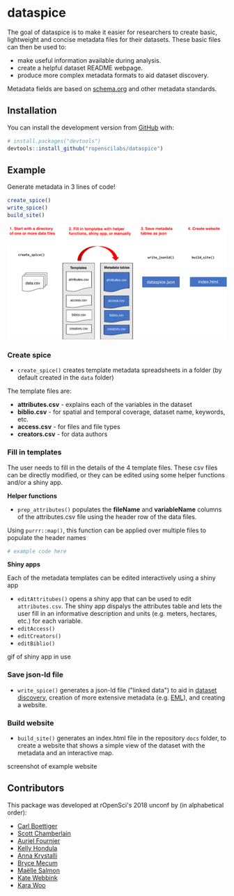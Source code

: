 
<!-- README.md is generated from README.Rmd. Please edit that file -->
dataspice
=========

The goal of dataspice is to make it easier for researchers to create basic, lightweight and concise metadata files for their datasets. These basic files can then be used to:

-   make useful information available during analysis.
-   create a helpful dataset README webpage.
-   produce more complex metadata formats to aid dataset discovery.

Metadata fields are based on [schema.org](http://schema.org/Dataset) and other metadata standards.

Installation
------------

You can install the development version from [GitHub](https://github.com/) with:

``` r
# install.packages("devtools")
devtools::install_github("ropenscilabs/dataspice")
```

Example
-------

Generate metadata in 3 lines of code!

``` r
create_spice()
write_spice() 
build_site()
```

![worfklow](man/figures/dataspice_workflow.png)

### Create spice

-   `create_spice()` creates template metadata spreadsheets in a folder (by default created in the `data` folder)

The template files are:

-   **attributes.csv** - explains each of the variables in the dataset
-   **biblio.csv** - for spatial and temporal coverage, dataset name, keywords, etc.
-   **access.csv** - for files and file types
-   **creators.csv** - for data authors

### Fill in templates

The user needs to fill in the details of the 4 template files. These csv files can be directly modified, or they can be edited using some helper functions and/or a shiny app.

**Helper functions**

-   `prep_attributes()` populates the **fileName** and **variableName** columns of the attributes.csv file using the header row of the data files.

Using `purrr::map()`, this function can be applied over multiple files to populate the header names

``` r
# example code here
```

**Shiny apps**

Each of the metadata templates can be edited interactively using a shiny app

-   `editAttritubes()` opens a shiny app that can be used to edit `attributes.csv`. The shiny app dispalys the attributes table and lets the user fill in an informative description and units (e.g. meters, hectares, etc.) for each variable.
-   `editAccess()`
-   `editCreators()`
-   `editBiblio()`

gif of shiny app in use

### Save json-ld file

-   `write_spice()` generates a json-ld file ("linked data") to aid in [dataset discovery](https://developers.google.com/search/docs/data-types/dataset), creation of more extensive metadata (e.g. [EML](https://knb.ecoinformatics.org/#api)), and creating a website.

### Build website

-   `build_site()` generates an index.html file in the repository `docs` folder, to create a website that shows a simple view of the dataset with the metadata and an interactive map.

screenshot of example website

Contributors
------------

This package was developed at rOpenSci's 2018 unconf by (in alphabetical order):

-   [Carl Boettiger](https://github.com/cboettig)
-   [Scott Chamberlain](https://github.com/sckott)
-   [Auriel Fournier](https://github.com/aurielfournier)
-   [Kelly Hondula](https://github.com/khondula)
-   [Anna Krystalli](https://github.com/annakrystalli)
-   [Bryce Mecum](https://github.com/amoeba)
-   [Maëlle Salmon](https://github.com/maelle)
-   [Kate Webbink](https://github.com/magpiedin)
-   [Kara Woo](https://github.com/karawoo)

